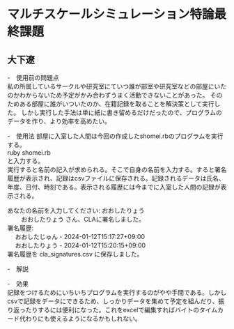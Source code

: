 # マルチスケールシミュレーション特論最終課題
## 大下遼

-　使用前の問題点<br>
私の所属しているサークルや研究室にていつ誰が部室や研究室などの部屋にいたのかわからないため予定がかみ合わずうまく活動できないことがあった。
そのためある部屋に誰がいついたのか、在籍記録を取ることを解決策として実行した。
しかし実行した手法は単に紙に書き留めるだけだったので、プログラムのデータを作り、より効率を高めたい。<br>

-　使用法
部屋に入室した人間は今回の作成したshomei.rbのプログラムを実行する。<br>
ruby shomei.rb<br>
と入力する。<br>
実行すると名前の記入が求められる。そこで自身の名前を入力する。すると署名履歴が表示され、記録はcsvファイルに保存される。記録されるデータは氏名、年度、日付、時刻である。表示される履歴には今までに入室した人間の記録が表示される。<br>

あなたの名前を入力してください: おおしたりょう<br>　　
おおしたりょう さん、CLAに署名しました。<br>
署名履歴:<br>　
おおしたじゅん - 2024-01-12T15:17:27+09:00<br>　
おおしたりょう - 2024-01-12T15:20:15+09:00<br>
署名履歴を cla_signatures.csv に保存しました。<br>

-　解説<br>


-　効果<br>
記録をつけるためにいちいちプログラムを実行するのがやや手間である。しかしcsvで記録をデータにできるため、しっかりデータを集めて予定を組んだり、振り返ったりするには便利になった。これをexcelで編集すればバイトのタイムカード代わりにも使えるようになるかもしれない。<br>
